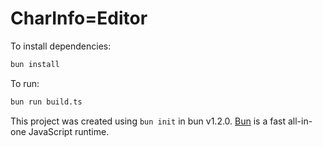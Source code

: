# CharInfo=Editor

To install dependencies:

```bash
bun install
```

To run:

```bash
bun run build.ts
```

This project was created using `bun init` in bun v1.2.0. [Bun](https://bun.sh) is a fast all-in-one JavaScript runtime.
